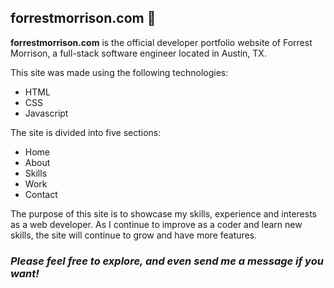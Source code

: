 ## forrestmorrison.com 👋

**forrestmorrison.com** is the official developer portfolio website of Forrest Morrison, a full-stack software engineer located in Austin, TX.

This site was made using the following technologies:

- HTML
- CSS
- Javascript

The site is divided into five sections:

- Home
- About
- Skills
- Work
- Contact

The purpose of this site is to showcase my skills, experience and interests as a web developer. As I continue to improve as a coder and learn new skills, the site will continue to grow and have more features.

### *Please feel free to explore, and even send me a message if you want!*